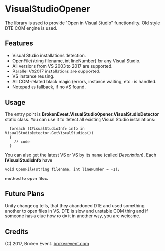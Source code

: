 # VisualStudioOpener
The library is used to provide "Open in Visual Studio" functionality. Old style DTE COM engine is used.

## Features

* Visual Studio installations detection.
* OpenFile(string filename, int lineNumber) for any Visual Studio.
* All versions from VS 2003 to 2017 are supported.
* Parallel VS2017 installations are supported.
* VS instance reusing.
* All COM-related black magic (errors, instance waiting, etc.) is handled.
* Notepad as fallback, if no VS found.

## Usage

The entry point is **BrokenEvent.VisualStudioOpener.VisualStudioDetector** static class. You can use it to detect all existing Visual Studio installations:

      foreach (IVisualStudioInfo info in VisualStudioDetector.GetVisualStudios())
      {
        // code
      }

You can also get the latest VS or VS by its name (called *Description*). Each **IVisualStudioInfo** have

    void OpenFile(string filename, int lineNumber = -1);

method to open files.

## Future Plans
Unity changelog tells, that they abandoned DTE and used something another to open files in VS. DTE is slow and unstable COM thing and if someone has a clue how to do it in another way, you are welcome.

## Credits
(C) 2017, Broken Event. [brokenevent.com](http://brokenevent.com)
